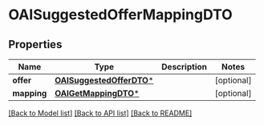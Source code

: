 # OAISuggestedOfferMappingDTO

## Properties
Name | Type | Description | Notes
------------ | ------------- | ------------- | -------------
**offer** | [**OAISuggestedOfferDTO***](OAISuggestedOfferDTO.md) |  | [optional] 
**mapping** | [**OAIGetMappingDTO***](OAIGetMappingDTO.md) |  | [optional] 

[[Back to Model list]](../README.md#documentation-for-models) [[Back to API list]](../README.md#documentation-for-api-endpoints) [[Back to README]](../README.md)


